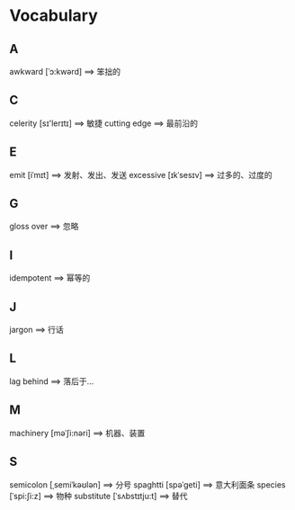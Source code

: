 # Vocabulary

## A
awkward [ˈɔ:kwərd]          ==> 笨拙的

## C
celerity [sɪ'lerɪtɪ]        ==> 敏捷
cutting edge                ==> 最前沿的

## E
emit [iˈmɪt]                ==> 发射、发出、发送
excessive [ɪkˈsesɪv]        ==> 过多的、过度的

## G
gloss over                  ==> 忽略

## I
idempotent                  ==> 幂等的

## J
jargon                      ==> 行话

## L
lag behind                  ==> 落后于...

## M
machinery [məˈʃi:nəri]      ==> 机器、装置

## S
semicolon [ˌsemiˈkəʊlən]    ==> 分号
spaghtti [spəˈgeti]         ==> 意大利面条
species  [ˈspi:ʃi:z]        ==> 物种
substitute [ˈsʌbstɪtju:t]   ==> 替代